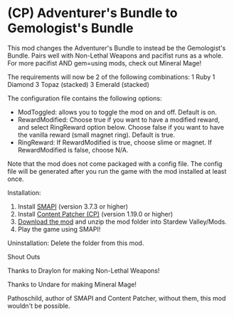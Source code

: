 # (CP) Adventurer's Bundle to Gemologist's Bundle
This mod changes the Adventurer's Bundle to instead be the Gemologist's Bundle. Pairs well with Non-Lethal Weapons and pacifist runs as a whole. For more pacifist AND gem=using mods, check out Mineral Mage!

The requirements will now be 2 of the following combinations:
1 Ruby
1 Diamond
3 Topaz (stacked)
3 Emerald (stacked)

The configuration file contains the following options:
* ModToggled: allows you to toggle the mod on and off. Default is on.
* RewardModified: Choose true if you want to have a modified reward, and select RingReward option below. Choose false if you want to have the vanilla reward (small magnet ring). Default is true.
* RingReward: If RewardModified is true, choose slime or magnet. If RewardModified is false, choose N/A.

Note that the mod does not come packaged with a config file. The config file will be generated after you run the game with the mod installed at least once.

Installation:
1. Install <a href="https://smapi.io/">SMAPI</a> (version 3.7.3 or higher)
2. Install <a href="https://www.nexusmods.com/stardewvalley/mods/1915">Content Patcher (CP)</a> (version 1.19.0 or higher)
3. <a href="https://github.com/LenneDalben/StardewValleyModsGPL/releases/">Download the mod</a> and unzip the mod folder into Stardew Valley/Mods.
4. Play the game using SMAPI!

Uninstallation:
Delete the folder from this mod.

Shout Outs

Thanks to Draylon for making Non-Lethal Weapons!

Thanks to Undare for making Mineral Mage!

Pathoschild, author of SMAPI and Content Patcher, without them, this mod wouldn't be possible.